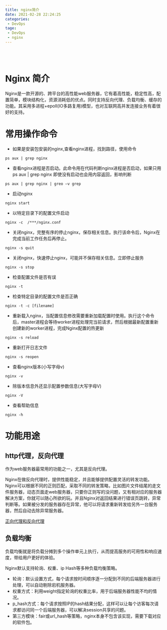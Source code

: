 ```yaml
---
title: nginx简介
date: 2021-02-28 22:24:25
categories:
 - DevOps
tage:
 - DevOps
 - nginx
---
```


<br>
<br>

# Nginx 简介

Nginx是一款开源的、跨平台的高性能web服务器，它有着高性能，稳定性高，配置简单，模块结构化，资源消耗低的优点。同时支持反向代理、负载均衡、缓存的功能。其采用多进程+epoll(IO多路复用)模型，也对互联网高并发连接业务有着很好的支持。

# 常用操作命令

* 如果是安装包安装的nginx,查看nginx进程，找到路径，使用命令
```shell
ps aux | grep nginx
```

* 查看nginx进程是否启动。此命令用在代码判断nginx进程是否启动，如果只用ps aux | grep nginx 即使没有启动也会用内容返回，影响判断
```shell
ps aux | grep nginx | greo –v grep
```

* 启动nginx
```shell
nginx start
```

* 以特定目录下的配置文件启动
```shell
nginx -c  /***/nginx.conf
```

* 关闭nginx，完整有序的停止nginx，保存相关信息。执行该命令后，Nginx在完成当前工作任务后再停止。
```shell
nginx -s quit
```

* 关闭nginx，快速停止nginx，可能并不保存相关信息。立即停止服务
```shell
nginx -s stop
```

*  检查配置文件是否有误
```shell
nginx -t
```

* 检查特定目录的配置文件是否正确
```shell
nginx -t -c [filename]
```

* 重新载入nginx，当配置信息修改需要重新加载配置时使用。执行这个命令后，master进程会等待worker进程处理完当前请求，然后根据最新配置重新创建新的worker进程，完成Nginx配置的热更新
```shell
nginx -s reload
```

* 重新打开日志文件
```shell
nginx -s reopen
```

* 查看nginx版本(小写字母v)
```shell
nginx -v
```

* 除版本信息外还显示配置参数信息(大写字母V)
```shell
nginx -V
```

* 查看帮助信息
```shell
nginx -h
```

# 功能用途

## http代理，反向代理

作为web服务器最常用的功能之一，尤其是反向代理。

Nginx在做反向代理时，提供性能稳定，并且能够提供配置灵活的转发功能。Nginx可以根据不同的正则匹配，采取不同的转发策略，比如图片文件结尾的走文件服务器，动态页面走web服务器，只要你正则写的没问题，又有相对应的服务器解决方案，你就可以随心所欲的玩。并且Nginx对返回结果进行错误页跳转，异常判断等。如果被分发的服务器存在异常，他可以将请求重新转发给另外一台服务器，然后自动去除异常服务器。

[正向代理和反向代理]({{site.baseurl}}/devops/2021/02/28/正向代理和反向代理/)

## 负载均衡

负载均衡就是将负载分摊到多个操作单元上执行，从而提高服务的可用性和响应速度，带给用户更好的体验。

Nginx默认支持轮询、权重、ip Hash等多种负载均衡策略。

* 轮询：默认设置方式，每个请求按时间顺序逐一分配到不同的后端服务器进行处理，可以自动剔除宕机服务器。
* 权重方式：利用weight指定轮询的权重比率，用于后端服务器性能不均的情况。
* p_hash方式：每个请求按照IP的hash结果分配，这样可以让每个访客每次请求都访问同一个后端服务器，可以解决session共享的问题。
* 第三方模块：fair或url_hash等策略，nginx本身不包含该实现，需要下载对应的软件包。


